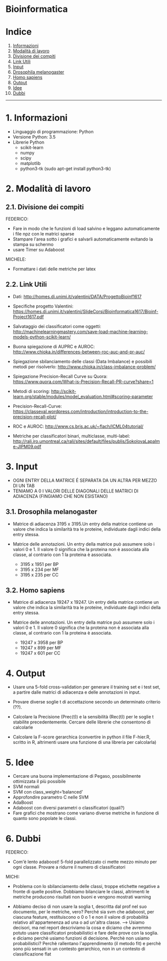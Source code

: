 Bioinformatica
================

# Indice

1. [Informazioni](#1-informazioni)
2. [Modalità di lavoro](#2-modalità-di-lavoro)
  1. [Divisione dei compiti](#21-divisione-dei-compiti)
  2. [Link Utili](#22-link-utili)
3. [Input](#3-input)
  1. [Drosophila melanogaster](#31-drosophila-melanogaster)
  2. [Homo sapiens](#32-homo-sapiens)
4. [Output](#4-output)
5. [Idee](#5-idee)
6. [Dubbi](#6-dubbi)


-----------------

# 1. Informazioni

- Linguaggio di programmazione: Python
- Versione Python: 3.5
- Librerie Python
    - scikit-learn
    - numpy
    - scipy
    - matplotlib
    - python3-tk (sudo apt-get install python3-tk) 

# 2. Modalità di lavoro

## 2.1. Divisione dei compiti

FEDERICO:

- Fare in modo che le funzioni di load salvino e leggano automaticamente i file npz con le matrici sparse
- Stampare l'area sotto i grafici e salvarli automaticamente evitando la stampa su schermo
- usare Timer su Adaboost

MICHELE:

- Formattare i dati delle metriche per latex

## 2.2. Link Utili

- Dati: http://homes.di.unimi.it/valentini/DATA/ProgettoBioinf1617

- Specifiche progetto Valentini: https://homes.di.unimi.it/valentini/SlideCorsi/Bioinformatica1617/Bioinf-Project1617.pdf

- Salvataggio dei classificatori come oggetti: http://machinelearningmastery.com/save-load-machine-learning-models-python-scikit-learn/

- Buona spiegazione di AUPRC e AUROC: http://www.chioka.in/differences-between-roc-auc-and-pr-auc/

- Spiegazione sbilanciamento delle classi (Data Imbalance) e possibili metodi per risolverlo: http://www.chioka.in/class-imbalance-problem/

- Spiegazione Precision-Recall Curve su Quora: https://www.quora.com/What-is-Precision-Recall-PR-curve?share=1

- Metodi di scoring: http://scikit-learn.org/stable/modules/model_evaluation.html#scoring-parameter

- Precision-Recall-Curve: https://classeval.wordpress.com/introduction/introduction-to-the-precision-recall-plot/

- ROC e AUROC: http://www.cs.bris.ac.uk/~flach/ICML04tutorial/ 

- Metriche per classificatori binari, multiclasse, multi-label: http://rali.iro.umontreal.ca/rali/sites/default/files/publis/SokolovaLapalme-JIPM09.pdf


# 3. Input

- OGNI ENTRY DELLA MATRICE É SEPARATA DA UN ALTRA PER MEZZO DI UN TAB
- TENIAMO A 0 I VALORI DELLE DIAGONALI DELLE MATRICI DI ADIACENZA (FINGIAMO CHE NON ESISTANO)


## 3.1. Drosophila melanogaster

- Matrice di adiacenza 3195 x 3195.Un entry della matrice contiene un valore che indica la similarità tra le proteine, individuate dagli indici della entry stessa.

- Matrice delle annotazioni. Un entry della matrice può assumere solo i valori 0 e 1. Il valore 0 significa che la proteina non è associata alla classe, al contrario con 1 la proteina è associata.
    - 3195 x 1951 per BP
    - 3195 x 234 per MF
    - 3195 x 235 per CC

## 3.2. Homo sapiens

- Matrice di adiacenza 19247 x 19247. Un entry della matrice contiene un valore che indica la similarità tra le proteine, individuate dagli indici della entry stessa.

- Matrice delle annotazioni. Un entry della matrice può assumere solo i valori 0 e 1. Il valore 0 significa che la proteina non è associata alla classe, al contrario con 1 la proteina è associata.
    - 19247 x 3958 per BP
    - 19247 x 899 per MF
    - 19247 x 601 per CC

# 4. Output

- Usare una 5-fold cross-validation per generare il training set e i test set, a partire dalle matrici di adiacenza e delle annotazioni in input.

- Provare diverse soglie t di accettazione secondo un determinato criterio (??).

- Calcolare la Precisione (Prec(t)) e la sensibilità (Rec(t)) per le soglie t stabilite precedentemente. Cercare delle librerie che consentono di calcolarle

- Calcolare la F-score gerarchica (convertire in python il file F-hier.R, scritto in R, altrimenti usare una funzione di una libreria per calcolarla)

# 5. Idee

- Cercare una buona implementazione di Pegaso, possibilmente ottimizzata il più possibile
- SVM normali
- SVM con class_weight=‘balanced’
- Approfondire parametro C nelle SVM
- AdaBoost
- Adaboost con diversi parametri o classificatori (quali?)
- Fare grafici che mostrano come variano diverse metriche in funzione di quanto sono popolate le classi.

# 6. Dubbi

FEDERICO:

- Com'è lento adaboost! 5-fold parallelizzato ci mette mezzo minuto per ogni classe. Provare a ridurre il numero di classificatori

MICHI:

- Problema con lo sbilanciamento delle classi, troppe etichette negative a fronte di quelle positive. Dobbiamo bilanciare le classi, altrimenti le metriche producono
risultati non buoni e vengono mostrati warning

- Abbiamo deciso di non usare la soglia t, descritta dal prof nel suo documento, per le metriche, vero? 
Perché sia svm che adaboost, per ciascuna feature, restituiscono o 0 o 1 e non il valore di probabilità relativo all'appartenenza ad una o ad un'altra classe. --> Usiamo decisori, ma nel report descriviamo la cosa e diciamo che avremmo potuto usare classificatori probabilistici e fare delle prove con la soglia. e diciamo perchè usiamo funzioni di decisione. Perchè non usiamo probabilistici? Perchè rallentano l'apprendimento (il metodo fit) e perchè sono più sensati in un contesto gerarchico, non in un contesto di classificazione flat

